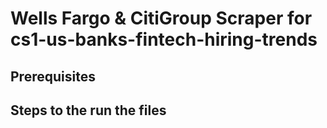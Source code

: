 # Wells Fargo & CitiGroup Scraper for cs1-us-banks-fintech-hiring-trends

## Prerequisites

## Steps to the run the files
